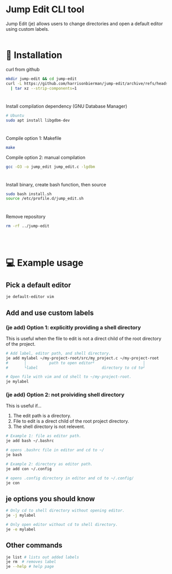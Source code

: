 # Jump Edit CLI tool

Jump Edit (je) allows users to change directories and open a default editor using custom labels.
<br></br>

# 🔧 Installation

curl from github

```bash
mkdir jump-edit && cd jump-edit
curl -L https://github.com/harrisonbierman/jump-edit/archive/refs/heads/main.tar.gz \
  | tar xz --strip-components=1
```

#

Install compilation dependency (GNU Database Manager)

```bash
# Ubuntu
sudo apt install libgdbm-dev
```

#

Compile option 1: Makefile

```bash
make
```

Compile option 2: manual compilation

```bash
gcc -O3 -o jump_edit jump_edit.c -lgdbm
```

#

Install binary, create bash function, then source

```bash
sudo bash install.sh
source /etc/profile.d/jump_edit.sh
```

#

Remove repository

```bash
rm -rf ../jump-edit
```

<br></br>

# 💻 Example usage

## Pick a default editor

```bash
je default-editor vim
```

## Add and use custom labels

### (je add) Option 1: explicitly providing a shell directory

This is useful when the file to edit is not a direct child of the root directory of the project.

```bash
# Add label, editor path, and shell directory.
je add mylabel ~/my-project-root/src/my_project.c ~/my-project-root
#       │          path to open editor┘                     │
#       └label                            directory to cd to┘

# Open file with vim and cd shell to ~/my-project-root.
je mylabel
```

### (je add) Option 2: not proividing shell directory

This is useful if...

1. The edit path is a directory.
2. File to edit is a direct child of the root project directory.
3. The shell directory is not relevent.

```bash
# Example 1: file as editor path.
je add bash ~/.bashrc

# opens .bashrc file in editor and cd to ~/
je bash

# Example 2: directory as editor path.
je add con ~/.config

# opens .config directory in editor and cd to ~/.config/
je con
```

## je options you should know

```bash
# Only cd to shell directory without opening editor.
je -j mylabel

# Only open editor without cd to shell directory.
je -e mylabel
```

## Other commands

```bash
je list # lists out added labels
je rm  # removes label
je --help # help page
```
